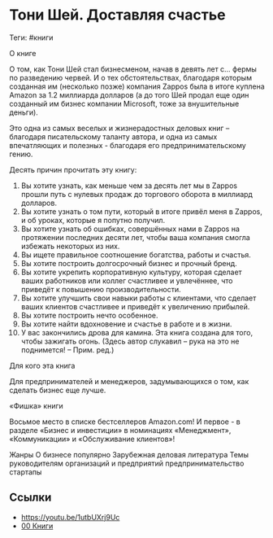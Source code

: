 # Тони Шей. Доставляя счастье

Теги: #книги 

О книге

О том, как Тони Шей стал бизнесменом, начав в девять лет с… фермы по разведению червей. И о тех обстоятельствах, благодаря которым созданная им (несколько позже) компания Zappos была в итоге куплена Amazon за 1.2 миллиарда долларов (а до того Шей продал еще один созданный им бизнес компании Microsoft, тоже за внушительные деньги).

Это одна из самых веселых и жизнерадостных деловых книг – благодаря писательскому таланту автора, и одна из самых впечатляющих и полезных - благодаря его предпринимательскому гению.

Десять причин прочитать эту книгу:

1. Вы хотите узнать, как меньше чем за десять лет мы в Zappos прошли путь с нулевых продаж до торгового оборота в миллиард долларов.
2. Вы хотите узнать о том пути, который в итоге привёл меня в Zappos, и об уроках, которые я попутно получил. 
3. Вы хотите узнать об ошибках, совершённых нами в Zappos на протяжении последних десяти лет, чтобы ваша компания смогла избежать некоторых из них.
4. Вы ищете правильное соотношение богатства, работы и счастья.
5. Вы хотите построить долгосрочный бизнес и прочный бренд.
6. Вы хотите укрепить корпоративную культуру, которая сделает ваших работников или коллег счастливее и увлечённее, что приведёт к повышению производительности.
7. Вы хотите улучшить свои навыки работы с клиентами, что сделает ваших клиентов счастливее и приведёт к увеличению прибылей.
8. Вы хотите построить нечто особенное.
9. Вы хотите найти вдохновение и счастье в работе и в жизни.
10. У вас закончились дрова для камина. Эта книга создана для того, чтобы зажигать огонь. (Здесь автор слукавил – рука на это не поднимется! – Прим. ред.)

Для кого эта книга

Для предпринимателей и менеджеров, задумывающихся о том, как сделать бизнес еще лучше.

«Фишка» книги

Восьмое место в списке бестселлеров Amazon.com! И первое - в разделе «Бизнес и инвестиции» в номинациях «Менеджмент», «Коммуникации» и «Обслуживание клиентов»!

Жанры О бизнесе популярно Зарубежная деловая литература 
Темы руководителям организаций и предприятий предпринимательство стартапы

## Ссылки

* https://youtu.be/1utbUXrj9Uc
* [00 Книги](00%20%D0%9A%D0%BD%D0%B8%D0%B3%D0%B8.md)